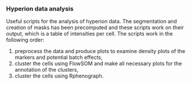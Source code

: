 ### Hyperion data analysis

Useful scripts for the analysis of hyperion data. 
The segmentation and creation of masks has been precomputed and these scripts work on their output, which is a table of intensities per cell. 
The scripts work in the following order: 

1. preprocess the data and produce plots to examine density plots of the markers and potential batch effects,  
2. cluster the cells using FlowSOM and make all necessary plots for the annotation of the clusters, 
3. cluster the cells using Rphenograph.   
